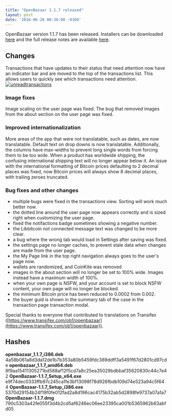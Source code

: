 ```yaml
---
title: "OpenBazaar 1.1.7 released" 
layout: post
date: '2016-06-28 00:30:00 -0300'
---
```

        
OpenBazaar version 1.1.7 has been released. Installers can be downloaded [here](https://openbazaar.org/) and the full release notes are available [here](https://github.com/OpenBazaar/OpenBazaar-Installer/releases/tag/v1.1.7).

Changes
-------

Transactions that have updates to their status that need attention now have an indicator bar and are moved to the top of the transactions list. This allows users to quickly see which transactions need attention. [![unreadtransactions](unreadtransactions.png)](https://blog.openbazaar.org/wp-content/uploads/2016/06/unreadtransactions.png)  

### Image fixes

Image scaling on the user page was fixed. The bug that removed images from the about section on the user page was fixed.

### Improved internationalization

More areas of the app that were not translatable, such as dates, are now translatable. Default text on drop downs is now translatable. Additionally, the columns have max-widths to prevent long single words from forcing them to be too wide. When a product has worldwide shipping, the confusing international shipping text will no longer appear below it. An issue with the international formatting of Bitcoin prices defaulting to 2 decimal places was fixed, now Bitcoin prices will always show 8 decimal places, with trailing zeroes truncated.

### Bug fixes and other changes

*   multiple bugs were fixed in the transactions view. Sorting will work much better now.
*   the dotted line around the user page now appears correctly and is sized right when customizing the user page.
*   fixed the notifactions badge sometimes showing a negative number.
*   the Libbitcoin not connected message text was changed to be more clear.
*   a bug where the wrong tab would load in Settings after saving was fixed.
*   the settings page no longer caches, to prevent stale data when changes are made from the user page.
*   the My Page link in the top right navigation always goes to the user's page now.
*   wallets are randomized, and CoinKite was removed
*   images in the about section will no longer be set to 100% wide. Images instead have a maximum width of 100%.
*   when your own page is NSFW, and your account is set to block NSFW content, your own page will no longer be blocked.
*   the minimum Bitcoin price has been reduced to 0.0002 from 0.002.
*   the buyer guid is shown in the summary tab of the case in the transaction page transaction modal.

Special thanks to everyone that contributed to translations on Transifex ([https://www.transifex.com/ob1/openbazaar](https://www.transifex.com/ob1/openbazaar)).

Hashes
------

**openbazaar\_1.1.7\_i386.deb** 4a58b061a8d3da12de1b7b353a80b5459fdc389ddff3a5491f67d2801cd97cde **openbazaar\_1.1.7\_amd64.deb** 8f9aa15411305271bd588af12f5cd7a8c25ea35029bdbbaf35620830c44c7e42 **OpenBazaar-1.1.7\_Setup\_x64.exe** e9f74dec0333ffb97c245ca1fe3bf13098f78d926fbdb109d74e523a94c5f644 **OpenBazaar-1.1.7\_Setup\_i386.exe** 5370d29154b24f19f0fe012fad2a8d196cac4175b32ab5d2898fe9737a07a1a7 **OpenBazaar-1.1.7.dmg** 790c5303a42fe055f3d4b2cd5af6246ec06ee23395ca001b5365962b63abfd05